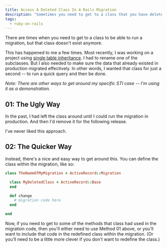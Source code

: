 ```yaml
---
title: Access A Deleted Class In A Rails Migration
description: "Sometimes you need to get to a class that you have deleted or renamed within a migration file. Here's how you do it."
tags:
  - ruby-on-rails
---
```


There are times when you need to get to a class to be able to run a migration, but that class doesn't exist anymore.

This has happened to me a few times. Most recently, I was working on a project using [single table inheritance](http://api.rubyonrails.org/classes/ActiveRecord/Inheritance). I had to rename one of the subclasses. But I also needed to make sure the data that already existed in production migrated effectively. In other words, I wanted that class for just a second -- to run a quick query and then be done.

_Note: There are other ways to get around my specific STI case -- I'm using it as a demonstration._

## 01: The Ugly Way

In the past, I had left the class around until I could run the migration in production. And then I'd remove it for the following release.

I've never liked this approach.

## 02: The Quicker Way

Instead, there's a nice and easy way to get around this. You can define the class within the migration, like so:

```ruby
class TheNameOfMyMigration < ActiveRecord::Migration

  class MyDeletedClass < ActiveRecord::Base
  end

  def change
    # migration code here
  end

end
```

Now, if you need to get to some of the methods that class had used in the migration code, then you'll either need to use Method 01 above, or you'll want to include that code in the redefined class within the migration. (Or you'll need to be a little more clever if you don't want to redefine the class.)
